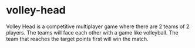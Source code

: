 # volley-head
Volley Head is a competitive multiplayer game where there are 2 teams of 2 players. The teams will face each other with a game like volleyball. The team that reaches the target points first will win the match.
